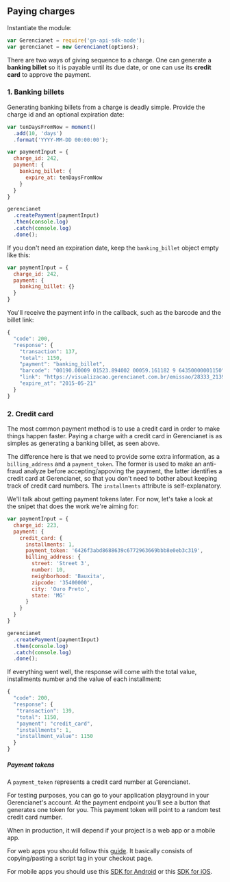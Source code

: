 ## Paying charges

Instantiate the module:

```js
var Gerencianet = require('gn-api-sdk-node');
var gerencianet = new Gerencianet(options);
```

There are two ways of giving sequence to a charge. One can generate a **banking billet** so it is payable until its due date, or one can use its **credit card** to approve the payment.

### 1. Banking billets

Generating banking billets from a charge is deadly simple. Provide the charge id and an optional expiration date:

```js
var tenDaysFromNow = moment()
  .add(10, 'days')
  .format('YYYY-MM-DD 00:00:00');

var paymentInput = {
  charge_id: 242,
  payment: {
    banking_billet: {
      expire_at: tenDaysFromNow
    }
  }
}

gerencianet
  .createPayment(paymentInput)
  .then(console.log)
  .catch(console.log)
  .done();
```

If you don't need an expiration date, keep the `banking_billet` object empty like this:

```js
var paymentInput = {
  charge_id: 242,
  payment: {
    banking_billet: {}
  }
}
```

You'll receive the payment info in the callback, such as the barcode and the billet link:

```js
{
  "code": 200,
  "response": {
    "transaction": 137,
    "total": 1150,
    "payment": "banking_billet",
    "barcode": "00190.00009 01523.894002 00059.161182 9 64350000001150",
    "link": "https://visualizacao.gerencianet.com.br/emissao/28333_2139_RRABRA7/A4XB-28333-59161-BRANAE4",
    "expire_at": "2015-05-21"
  }
}
```

### 2. Credit card

The most common payment method is to use a credit card in order to make things happen faster. Paying a charge with a credit card in Gerencianet is as simples as generating a banking billet, as seen above.

The difference here is that we need to provide some extra information, as a `billing_address` and a `payment_token`. The former is used to make an anti-fraud analyze before accepting/appoving the payment, the latter identifies a credit card at Gerencianet, so that you don't need to bother about keeping track of credit card numbers. The `installments` attribute is self-explanatory.

We'll talk about getting payment tokens later. For now, let's take a look at the snipet that does the work we're aiming for:

```js
var paymentInput = {
  charge_id: 223,
  payment: {
    credit_card: {
      installments: 1,
      payment_token: '6426f3abd8688639c6772963669bbb8e0eb3c319',
      billing_address: {
        street: 'Street 3',
        number: 10,
        neighborhood: 'Bauxita',
        zipcode: '35400000',
        city: 'Ouro Preto',
        state: 'MG'
      }
    }
  }
}

gerencianet
  .createPayment(paymentInput)
  .then(console.log)
  .catch(console.log)
  .done();
```

If everything went well, the response will come with the total value, installments number and the value of each installment:

```js
{
  "code": 200,
  "response": {
   "transaction": 139,
   "total": 1150,
   "payment": "credit_card",
   "installments": 1,
   "installment_value": 1150
  }
}
```

##### Payment tokens

A `payment_token` represents a credit card number at Gerencianet.

For testing purposes, you can go to your application playground in your Gerencianet's account. At the payment endpoint you'll see a button that generates one token for you. This payment token will point to a random test credit card number.

When in production, it will depend if your project is a web app or a mobile app.

For web apps you should follow this [guide](https://api.gerencianet.com.br/checkout/card). It basically consists of copying/pasting a script tag in your checkout page.

For mobile apps you should use this [SDK for Android](https://github.com/franciscotfmc/gn-api-sdk-android) or this [SDK for iOS](https://github.com/thomazfeitoza/gn-api-sdk-ios).